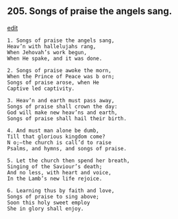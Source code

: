 
## 205.  Songs of praise the angels sang.
[edit](https://docs.google.com/document/d/1jCkl4EXpvT_TsRX4AEJK8BQ8_5CL-iJi/edit?mode=html)



    1. Songs of praise the angels sang,
    Heav’n with hallelujahs rang,
    When Jehovah’s work begun,
    When He spake, and it was done.

    2. Songs of praise awoke the morn,
    When the Prince of Peace was b orn; 
    Songs of praise arose, when He 
    Captive led captivity.

    3. Heav’n and earth must pass away,
    Songs of praise shall crown the day: 
    God will make new heav’ns and earth, 
    Songs of praise shall hail their birth.

    4. And must man alone be dumb,
    Till that glorious kingdom come?
    N o;—the church is call’d to raise 
    Psalms, and hymns, and songs of praise.

    5. Let the church then spend her breath, 
    Singing of the Saviour’s death;
    And no less, with heart and voice,
    In the Lamb’s new life rejoice.

    6. Learning thus by faith and love,
    Songs of praise to sing above;
    Soon this holy sweet employ 
    She in glory shall enjoy.
